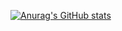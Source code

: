 [![Anurag's GitHub stats](https://github-readme-stats.vercel.app/api?username=Surt&theme=dracula)](https://github.com/anuraghazra/github-readme-stats)
